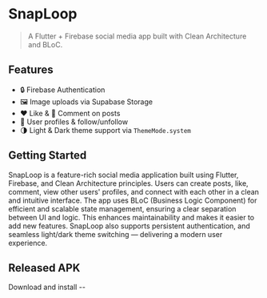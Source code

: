 # SnapLoop

> A Flutter + Firebase social media app built with Clean Architecture and BLoC.

## Features

- 🔒 Firebase Authentication
- 🖼️ Image uploads via Supabase Storage
- ❤️ Like & 💬 Comment on posts
- 👤 User profiles & follow/unfollow
- 🌗 Light & Dark theme support via `ThemeMode.system`

## Getting Started

SnapLoop is a feature-rich social media application built using Flutter, Firebase, and Clean Architecture principles. Users can create posts, like, comment, view other users' profiles, and connect with each other in a clean and intuitive interface.
The app uses BLoC (Business Logic Component) for efficient and scalable state management, ensuring a clear separation between UI and logic. This enhances maintainability and makes it easier to add new features.
SnapLoop also supports persistent authentication, and seamless light/dark theme switching — delivering a modern user experience.

## Released APK

Download and install -- 


